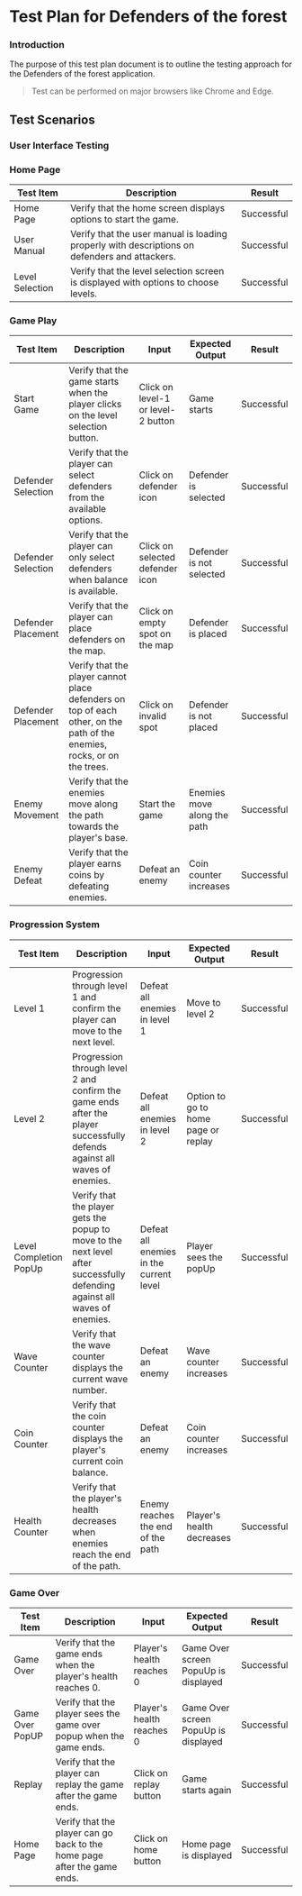 # Test Plan for Defenders of the forest

### Introduction
The purpose of this test plan document is to outline the testing approach for the Defenders of the forest application. 

> Test can be performed on major browsers like Chrome and Edge.

## Test Scenarios

### User Interface Testing


### Home Page

| Test Item          | Description                                                             | Result           |
|--------------------|-------------------------------------------------------------------------|------------------|
| Home Page          | Verify that the home screen displays options to start the game.         | Successful       |              
| User Manual        | Verify that the user manual is loading properly with descriptions on defenders and attackers.  | Successful       |
| Level Selection    | Verify that the level selection screen is displayed with options to choose levels. | Successful       |

### Game Play

| Test Item          | Description         | Input|Expected Output  | Result           |
|--------------------|---------------------|------|------------------|------------------|
| Start Game         | Verify that the game starts when the player clicks on the level selection button. | Click on level-1 or level-2  button | Game starts | Successful |
| Defender Selection | Verify that the player can select defenders from the available options. | Click on defender icon | Defender is selected | Successful |
| Defender Selection | Verify that the player can only select defenders when balance is available. | Click on selected defender icon | Defender is not selected | Successful |
| Defender Placement | Verify that the player can place defenders on the map. | Click on empty spot on the map | Defender is placed | Successful |
| Defender Placement | Verify that the player cannot place defenders on top of each other, on the path of the enemies, rocks, or on the trees. | Click on invalid spot | Defender is not placed | Successful |
| Enemy Movement     | Verify that the enemies move along the path towards the player's base. | Start the game | Enemies move along the path | Successful |
| Enemy Defeat       | Verify that the player earns coins by defeating enemies. | Defeat an enemy | Coin counter increases | Successful |

### Progression System
| Test Item          | Description         | Input|Expected Output  | Result           |
|--------------------|---------------------|------|------------------|------------------|
| Level 1            | Progression through level 1 and confirm the player can move to the next level. | Defeat all enemies in level 1 | Move to level 2 | Successful |
| Level 2            | Progression through level 2 and confirm the game ends after the player successfully defends against all waves of enemies. | Defeat all enemies in level 2 | Option to go to home page or replay | Successful |
| Level Completion PopUp   | Verify that the player gets the popup to move to the next level after successfully defending against all waves of enemies. | Defeat all enemies in the current level | Player sees the popUp | Successful |
| Wave Counter       | Verify that the wave counter displays the current wave number. | Defeat an enemy | Wave counter increases | Successful |
| Coin Counter       | Verify that the coin counter displays the player's current coin balance. | Defeat an enemy | Coin counter increases | Successful |
| Health Counter      | Verify that the player's health decreases when enemies reach the end of the path. | Enemy reaches the end of the path | Player's health decreases | Successful |

### Game Over

| Test Item          | Description         | Input|Expected Output  | Result           |
|--------------------|---------------------|------|------------------|------------------|
| Game Over          | Verify that the game ends when the player's health reaches 0. | Player's health reaches 0 | Game Over screen PopuUp is displayed | Successful |
| Game Over PopUP    | Verify that the player sees the game over popup when the game ends. | Player's health reaches 0 | Game Over screen PopuUp is displayed | Successful |
| Replay             | Verify that the player can replay the game after the game ends. | Click on replay button | Game starts again | Successful |
| Home Page          | Verify that the player can go back to the home page after the game ends. | Click on home button | Home page is displayed | Successful |


